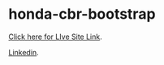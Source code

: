 # honda-cbr-bootstrap

[Click here for LIve Site Link](https://honda-cbr-mt.netlify.app/).

[Linkedin](https://www.linkedin.com/in/masudtalukdar/).
